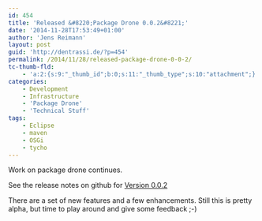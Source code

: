 ```yaml
---
id: 454
title: 'Released &#8220;Package Drone 0.0.2&#8221;'
date: '2014-11-28T17:53:49+01:00'
author: 'Jens Reimann'
layout: post
guid: 'http://dentrassi.de/?p=454'
permalink: /2014/11/28/released-package-drone-0-0-2/
tc-thumb-fld:
    - 'a:2:{s:9:"_thumb_id";b:0;s:11:"_thumb_type";s:10:"attachment";}'
categories:
    - Development
    - Infrastructure
    - 'Package Drone'
    - 'Technical Stuff'
tags:
    - Eclipse
    - maven
    - OSGi
    - tycho
---
```


Work on package drone continues.

See the release notes on github for [Version 0.0.2](https://github.com/ctron/package-drone/releases/tag/v0.0.2)

There are a set of new features and a few enhancements. Still this is pretty alpha, but time to play around and give some feedback ;-)